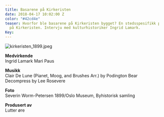 ```yaml
---
title: Basarene på Kirkeristen
date: 2018-04-17 10:02:00 Z
color: "#42cd4e"
teaser: Hvorfor ble basarene på Kirkeristen bygget? En stedsspesifikk podkast om basaranlegget
  på Kirkeristen. Intervju med kulturhistoriker Ingrid Lamark.
Key: 
---
```


![kirkeristen_1899.jpeg](/uploads/kirkeristen_1899.jpeg)

**Medvirkende**  
Ingrid Lamark
Mari Paus

**Musikk**  
Clair De Lune (Pianet, Moog, and Brushes Arr.) by Podington Bear
Decompress by Lee Rosevere

**Foto**  
Severin Worm-Petersen 1899/Oslo Museum, Byhistorisk samling

**Produsert av**  
Lutter øre